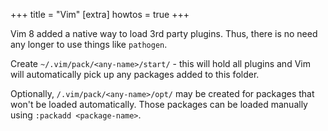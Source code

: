 +++
title = "Vim"
[extra]
howtos = true
+++

Vim 8 added a native way to load 3rd party plugins. Thus, there is no need any longer to use things like `pathogen`.

Create `~/.vim/pack/<any-name>/start/` - this will hold all plugins and Vim will automatically pick up any packages added to this folder.

Optionally, `/.vim/pack/<any-name>/opt/` may be created for packages that won't be loaded automatically. Those packages can be loaded manually using `:packadd <package-name>`.

